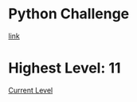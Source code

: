 # Python Challenge

[link](http://www.pythonchallenge.com/)

# Highest Level: 11
[Current Level]( http://www.pythonchallenge.com/pc/return/bull.html)
